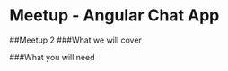 Meetup - Angular Chat App
=======================

##Meetup 2 
###What we will cover

###What you will need
